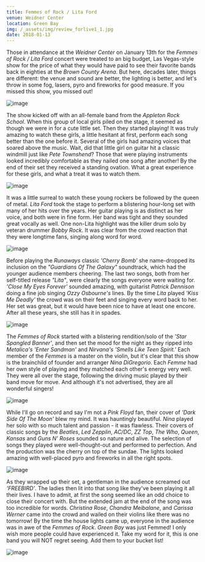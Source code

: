 ```yaml
---
title: Femmes of Rock / Lita Ford
venue: Weidner Center
location: Green Bay
img: /_assets/img/review_forlive1_1.jpg
date: 2018-01-13
---
```


Those in attendance at the *Weidner Center* on January 13th for the *Femmes of Rock / Lita Ford* concert were treated to an big budget, Las Vegas-style show for the price of what they would have paid to see their favorite bands back in eighties at the *Brown County Arena*. But here, decades later, things are different: the venue and sound are better, the lighting is better, and let's throw in some fog, lasers, pyro and fireworks for good measure. If you missed this show, you missed out!

![image](/_assets/img/review_asorlive1.jpg) 

The show kicked off with an all-female band from the *Appleton Rock School*. When this group of local girls piled on the stage, it seemed as though we were in for a cute little set. Then they started playing! It was truly amazing to watch these girls, a little hesitant at first, perform each song better than the one before it. Several of the girls had amazing voices that soared above the music. Wait, did that little girl on guitar hit a classic windmill just like *Pete Townshend*? Those that were playing instruments looked incredibly comfortable as they nailed one song after another! By the end of their set they received a standing ovation. What a great experience for these girls, and what a treat it was to watch them.

![image](/_assets/img/review_litalive1.jpg)

It was a little surreal to watch these young rockers be followed by the queen of metal. *Lita Ford* took the stage to perform a blistering hour-long set with many of her hits over the years. Her guitar playing is as distinct as her voice, and both were in fine form. Her band was tight and they sounded great vocally as well. One non-Lita highlight was the killer drum solo by veteran drummer *Bobby Rock*. It was clear from the crowd reaction that they were longtime fans, singing along word for word. 

![image](/_assets/img/review_litalive3.jpg) 

Before
playing the *Runaways* classic _'Cherry Bomb'_ she name-dropped its inclusion on the _\"Guardians Of The Galaxy\"_ soundtrack, which had the younger audience members cheering. The last two songs, both from her self-titled release _\"Lita\"_, were clearly the songs everyone were waiting for. _'Close My Eyes Forever'_ sounded amazing, with guitarist *Patrick Dennison* doing a fine job singing *Ozzy Osbourne's* lines. By the time *Lita* played _'Kiss Me Deadly'_ the crowd was on their feet and singing every word back to her. Her set was great, but it would have been nice to have at least one encore. After all these years, she still has it in spades.

![image](/_assets/img/review_forlive5.jpg) 

The *Femmes of Rock* started with a blistering rendition/solo of the _'Star Spangled Banner'_, and then set the mood for the night as they ripped into *Metalica's* _'Enter Sandman'_ and *Nirvana's* _'Smells Like Teen Spirit.'_ Each member of the *Femmes* is a master on the violin, but it's clear that this show is the brainchild of founder and arranger *Nina DiGregorio*. Each *Femme* had her own style of playing and they matched each other's energy very well. They were all over the stage, following the driving music played by their band move for move. And although it's not advertised, they are all wonderful singers! 

![image](/_assets/img/review_forlive2.jpg)

While I'll go on record and say I'm not a *Pink Floyd* fan, their cover of _'Dark Side Of The Moon'_ blew my mind. It was hauntingly beautiful. *Nina* played her solo with so much talent and passion - it was flawless. Their covers of classic songs by the *Beatles*, *Led Zepplin*, *AC/DC*, *ZZ Top*, *The Who*, *Queen*, *Kansas* and *Guns N' Roses* sounded so nature and alive. The selection of songs they played were well-thought-out and performed to perfection. And the production was the cherry on top of the sundae. The lights looked amazing with well-placed pyro and fireworks in all the right spots. 

![image](/_assets/img/review_forlive3.jpg)

As they wrapped up their set, a gentleman in the audience screamed out _'FREEBIRD'_. The ladies then lit into that song like they've been playing it all their lives. I have to admit, at first the song seemed like an odd choice to close their concert with. But the extended jam at the end of the song was too incredible for words. *Christina Rose*, *Chandra Meibalane*, and *Carissa Werner* came into the crowd and wailed on their violins like there was no tomorrow! By the time the house lights came up, everyone in the audience was in awe of the *Femmes of Rock*. *Green Bay* was just Femmed! I only wish more people could have experienced it. Take my word for it, this is one band you will NOT regret seeing. Add them to your bucket list!

![image](/_assets/img/review_forlive4.jpg)
